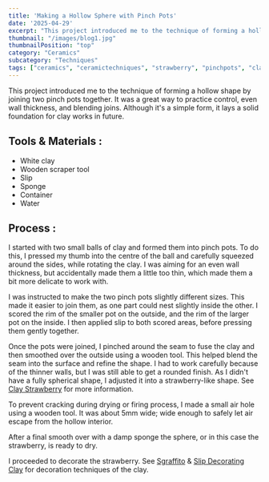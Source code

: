 ```yaml
---
title: 'Making a Hollow Sphere with Pinch Pots'
date: '2025-04-29'
excerpt: "This project introduced me to the technique of forming a hollow shape by joining..."
thumbnail: "/images/blog1.jpg"
thumbnailPosition: "top"
category: "Ceramics"
subcategory: "Techniques"
tags: ["ceramics", "ceramictechniques", "strawberry", "pinchpots", "claysphere", "claystrawberry", "clay"]
---
```


This project introduced me to the technique of forming a hollow shape by joining two pinch pots together. It was a great way to practice control, even wall thickness, and blending joins. Although it's a simple form, it lays a solid foundation for clay works in future.
## Tools & Materials :
- White clay
- Wooden scraper tool
- Slip
- Sponge
- Container
- Water

## Process :
I started with two small balls of clay and formed them into pinch pots. To do this, I pressed my thumb into the centre of the ball and carefully squeezed around the sides, while rotating the clay. I was aiming for an even wall thickness, but accidentally made them a little too thin, which made them a bit more delicate to work with.

I was instructed to make the two pinch pots slightly different sizes. This made it easier to join them, as one part could nest slightly inside the other. I scored the rim of the smaller pot on the outside, and the rim of the larger pot on the inside. I then applied slip to both scored areas, before pressing them gently together.

Once the pots were joined, I pinched around the seam to fuse the clay and then smoothed over the outside using a wooden tool. This helped blend the seam into the surface and refine the shape. I had to work carefully because of the thinner walls, but I was still able to get a rounded finish. As I didn't have a fully spherical shape, I adjusted it into a strawberry-like shape. See [Clay Strawberry](#/blog/Ceramics/Completed-Ceramics/Clay-Strawberry) for more information.

To prevent cracking during drying or firing process, I made a small air hole using a wooden tool. It was about 5mm wide; wide enough to safely let air escape from the hollow interior.

After a final smooth over with a damp sponge the sphere, or in this case the strawberry, is ready to dry.

I proceeded to decorate the strawberry. See [Sgraffito](#/blog/Ceramics/Ceramics-Techniques/Sgraffito) & [Slip Decorating Clay](#/blog/Ceramics/Ceramics-Techniques/Slip-Decorating-Clay) for decoration techniques of the clay.